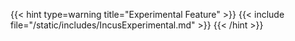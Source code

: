 &NewLine;

{{< hint type=warning title="Experimental Feature" >}}
{{< include file="/static/includes/IncusExperimental.md" >}}
{{< /hint >}}
